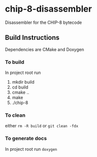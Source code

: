 # chip-8-disassembler
Disassembler for the CHIP-8 bytecode

## Build Instructions

Dependencies are CMake and Doxygen

### To build

In project root run

1. mkdir build
2. cd build
3. cmake ..
4. make
5. ./chip-8

### To clean

either `rm -R build` or `git clean -fdx`

### To generate docs

In project root run `doxygen`
